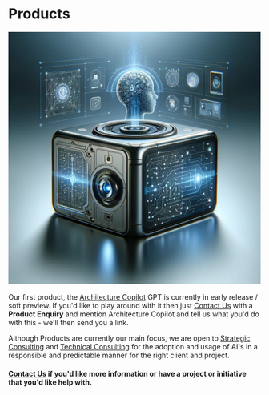 # Products

![Cognivirtus AI Office](./CogniVirtus%20-%20Products.jpg)

Our first product, the [Architecture Copilot](../Products/architectureCopilot.md) GPT is currently in early release / soft preview. If you'd like to play around with it then just [Contact Us](../contact.md) with a **Product Enquiry** and mention Architecture Copilot and tell us what you'd do with this - we'll then send you a link.

Although Products are currently our main focus, we are open to [Strategic Consulting](../Consulting/strategic.md) and [Technical Consulting](../Consulting/technology.md) for the adoption and usage of AI's in a responsible and predictable manner for the right client and project.

#### [Contact Us](contact.md) if you'd like more information or have a project or initiative that you'd like help with.
